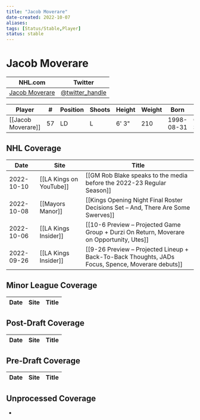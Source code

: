 ```yaml
---
title: "Jacob Moverare"
date-created: 2022-10-07
aliases: 
tags: [Status/Stable,Player]
status: stable
---
```


# Jacob Moverare

NHL.com | Twitter
-|-
[Jacob Moverare](https://www.nhl.com/player/jacob-moverare-8479421) | [@twitter_handle](https://twitter.com/)

Player | \# | Position | Shoots | Height | Weight | Born | Birthplace | Draft 
---|---|---|---|---|---|---|---|---
[[Jacob Moverare]] | 57| LD | L | 6' 3" | 210 | 1998-08-31 | Ostersund, SWE


## NHL  Coverage
Date | Site |  Title
---|---|---
2022-10-10 | [[LA Kings on YouTube]] | [[GM Rob Blake speaks to the media before the 2022-23 Regular Season]]
2022-10-08 | [[Mayors Manor]] | [[Kings Opening Night Final Roster Decisions Set – And, There Are Some Swerves]]
2022-10-06 | [[LA Kings Insider]]  | [[10-6 Preview – Projected Game Group + Durzi On Return, Moverare on Opportunity, Utes]]
2022-09-26 | [[LA Kings Insider]] | [[9-26 Preview – Projected Lineup + Back-To-Back Thoughts, JADs Focus, Spence, Moverare debuts]]



## Minor League Coverage
Date | Site |  Title
---|---|---



## Post-Draft Coverage
Date | Site |  Title
---|---|---



## Pre-Draft Coverage
Date | Site |  Title
---|---|---


## Unprocessed Coverage
- 
